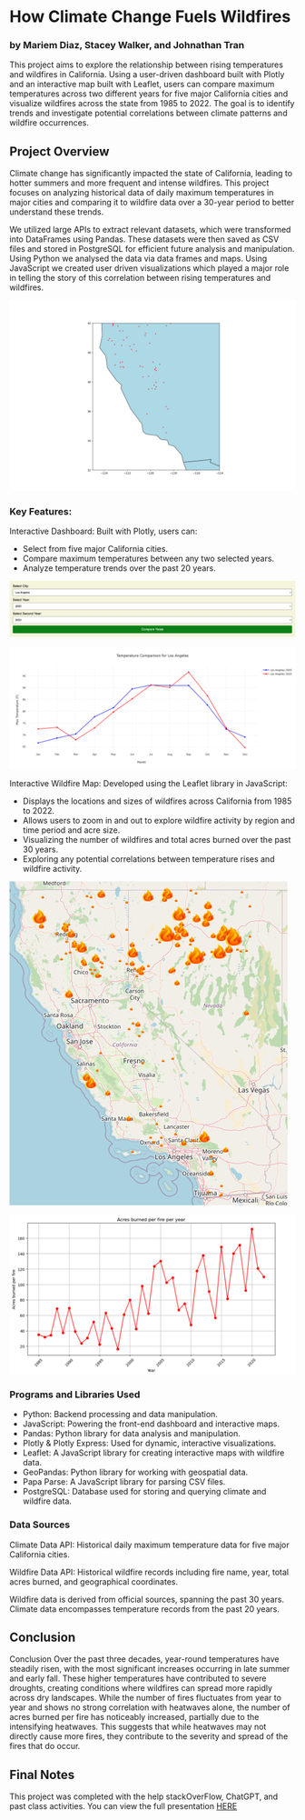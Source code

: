# How Climate Change Fuels Wildfires
### by Mariem Diaz, Stacey Walker, and Johnathan Tran

This project aims to explore the relationship between rising temperatures and wildfires in California. Using a user-driven dashboard built with Plotly and an interactive map built with Leaflet, users can compare maximum temperatures across two different years for five major California cities and visualize wildfires across the state from 1985 to 2022. The goal is to identify trends and investigate potential correlations between climate patterns and wildfire occurrences.

## Project Overview
Climate change has significantly impacted the state of California, leading to hotter summers and more frequent and intense wildfires. This project focuses on analyzing historical data of daily maximum temperatures in major cities and comparing it to wildfire data over a 30-year period to better understand these trends.

We utilized large APIs to extract relevant datasets, which were transformed into DataFrames using Pandas. These datasets were then saved as CSV files and stored in PostgreSQL for efficient future analysis and manipulation. Using Python we analysed the data via data frames and maps. Using JavaScript we created user driven visualizations which played a major role in telling the story of this correlation between rising temperatures and wildfires. 

![California Wildfires](https://github.com/KoBlades/Team-9-Heatwaves/blob/main/Project_3_MD/Wildfires/Images/california_fires.png)


### Key Features:

Interactive Dashboard: Built with Plotly, users can:

- Select from five major California cities.
- Compare maximum temperatures between any two selected years.
- Analyze temperature trends over the past 20 years.

![Dashboard](https://github.com/KoBlades/Team-9-Heatwaves/blob/main/Project_3_MD/Wildfires/Images/temperature_dashboard.png)

![Comparing Temperatures](https://github.com/KoBlades/Team-9-Heatwaves/blob/main/Project_3_MD/Wildfires/Images/newplot.png)

Interactive Wildfire Map: Developed using the Leaflet library in JavaScript:

- Displays the locations and sizes of wildfires across California from 1985 to 2022.
- Allows users to zoom in and out to explore wildfire activity by region and time period and acre size.
- Visualizing the number of wildfires and total acres burned over the past 30 years.
- Exploring any potential correlations between temperature rises and wildfire activity.

![User Driven Visualization](https://github.com/KoBlades/Team-9-Heatwaves/blob/main/Project_3_MD/Wildfires/Images/image.png)

![Wildfire Acres](https://github.com/KoBlades/Team-9-Heatwaves/blob/main/Project_3_MD/Wildfires/Images/acres_fires.png)
### Programs and Libraries Used
- Python: Backend processing and data manipulation.
- JavaScript: Powering the front-end dashboard and interactive maps.
- Pandas: Python library for data analysis and manipulation.
- Plotly & Plotly Express: Used for dynamic, interactive visualizations.
- Leaflet: A JavaScript library for creating interactive maps with wildfire data.
- GeoPandas: Python library for working with geospatial data.
- Papa Parse: A JavaScript library for parsing CSV files.
- PostgreSQL: Database used for storing and querying climate and wildfire data.

### Data Sources
Climate Data API: Historical daily maximum temperature data for five major California cities.

Wildfire Data API: Historical wildfire records including fire name, year, total acres burned, and geographical coordinates.

Wildfire data is derived from official sources, spanning the past 30 years.
Climate data encompasses temperature records from the past 20 years.

## Conclusion 
Conclusion
Over the past three decades, year-round temperatures have steadily risen, with the most significant increases occurring in late summer and early fall. These higher temperatures have contributed to severe droughts, creating conditions where wildfires can spread more rapidly across dry landscapes. While the number of fires fluctuates from year to year and shows no strong correlation with heatwaves alone, the number of acres burned per fire has noticeably increased, partially due to the intensifying heatwaves. This suggests that while heatwaves may not directly cause more fires, they contribute to the severity and spread of the fires that do occur.

## Final Notes

This project was completed with the help stackOverFlow, ChatGPT, and past class activities. 
You can view the full presentation [HERE](https://docs.google.com/presentation/d/1nUe0JtWUv8RW2lQ-kVaNUPQ6VA8ewDgQfYOqchsrsbc/edit?usp=sharing)
